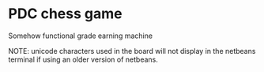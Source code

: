 # PDC chess game
Somehow functional grade earning machine

NOTE: unicode characters used in the board will not display in the netbeans terminal
if using an older version of netbeans.
